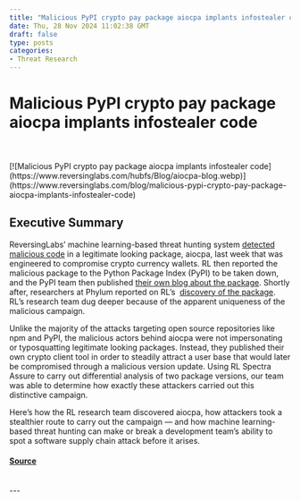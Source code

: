 ```yaml
---
title: "Malicious PyPI crypto pay package aiocpa implants infostealer code"
date: Thu, 28 Nov 2024 11:02:38 GMT
draft: false
type: posts
categories: 
- Threat Research
---
```

# Malicious PyPI crypto pay package aiocpa implants infostealer code

<br/>

<br/>
[![Malicious PyPI crypto pay package aiocpa implants infostealer code](https://www.reversinglabs.com/hubfs/Blog/aiocpa-blog.webp)](https://www.reversinglabs.com/blog/malicious-pypi-crypto-pay-package-aiocpa-implants-infostealer-code)

Executive Summary
-----------------

ReversingLabs’ machine learning-based threat hunting system [detected malicious code](https://x.com/ReversingLabs/status/1859969249093025796) in a legitimate looking package, aiocpa, last week that was engineered to compromise crypto currency wallets. RL then reported the malicious package to the Python Package Index (PyPI) to be taken down, and the PyPI team then published [their own blog about the package](https://blog.pypi.org/posts/2024-11-25-aiocpa-attack-analysis/). Shortly after, researchers at Phylum reported on RL’s  [discovery of the package](https://thehackernews.com/2024/11/pypi-python-library-aiocpa-found.html). RL’s research team dug deeper because of the apparent uniqueness of the malicious campaign.   
  
Unlike the majority of the attacks targeting open source repositories like npm and PyPI, the malicious actors behind aiocpa were not impersonating or typosquatting legitimate looking packages. Instead, they published their own crypto client tool in order to steadily attract a user base that would later be compromised through a malicious version update. Using RL Spectra Assure to carry out differential analysis of two package versions, our team was able to determine how exactly these attackers carried out this distinctive campaign.   
  
Here’s how the RL research team discovered aiocpa, how attackers took a stealthier route to carry out the campaign — and how machine learning-based threat hunting can make or break a development team’s ability to spot a software supply chain attack before it arises.

#### [Source](https://www.reversinglabs.com/blog/malicious-pypi-crypto-pay-package-aiocpa-implants-infostealer-code)

<br/>
---
